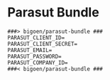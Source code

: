 Parasut Bundle
==
```dotenv
###> bigoen/parasut-bundle ###
PARASUT_CLIENT_ID=
PARASUT_CLIENT_SECRET=
PARASUT_EMAIL=
PARASUT_PASSWORD=
PARASUT_COMPANY_ID=
###< bigoen/parasut-bundle ###
```
